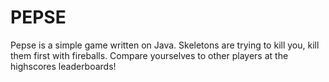 # PEPSE
Pepse is a simple game written on Java.
Skeletons are trying to kill you, kill them first with fireballs.
Compare yourselves to other players at the highscores leaderboards!
